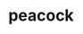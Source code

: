 ---
layout: smileys&emotion
title: peacock
emoji: peacock
permalink: 🦚.html
image: assets/img/3moji/peacock.png
---
